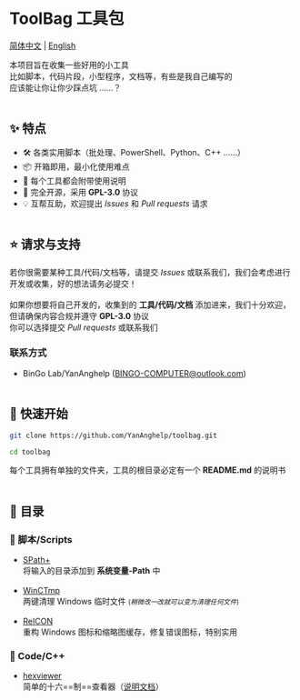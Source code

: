 # ToolBag 工具包
[简体中文](./README/zh-cn/README.md) | [English](./README/en-us/README.md)

本项目旨在收集一些好用的小工具<br>
比如脚本，代码片段，小型程序，文档等，有些是我自己编写的<br>
应该能让你让你少踩点坑 ……？
<br><br>

## ✨ 特点
- 🛠️ 各类实用脚本（批处理、PowerShell、Python、C++ ……）
- 📦 开箱即用，最小化使用难点
- 📝 每个工具都会附带使用说明
- 📖 完全开源，采用 **GPL-3.0** 协议
- 💡 互帮互助，欢迎提出 *Issues* 和 *Pull requests* 请求
<br></br>

## ⭐ 请求与支持
若你很需要某种工具/代码/文档等，请提交 *Issues* 或联系我们，我们会考虑进行开发或收集，好的想法请务必提交！
<br><br>
如果你想要将自己开发的，收集到的 **工具/代码/文档** 添加进来，我们十分欢迎，但请确保内容合规并遵守 **GPL-3.0** 协议<br>
你可以选择提交 *Pull requests* 或联系我们

### 联系方式
- BinGo Lab/YanAnghelp (BINGO-COMPUTER@outlook.com)
<br><br>

## 🚀 快速开始
```bash
git clone https://github.com/YanAnghelp/toolbag.git

cd toolbag
```
每个工具拥有单独的文件夹，工具的根目录必定有一个 **README.md** 的说明书
<br><br>

## 🧰 目录

### 📂 脚本/Scripts
- [SPath+](./scripts/SPath+/SPath+.bat)  
  将输入的目录添加到 **系统变量-Path** 中<br><br>
- [WinCTmp](./scripts/WinCTmp/WinCTmp.bat)  
  两键清理 Windows 临时文件 <small>(*稍微改一改就可以变为清理任何文件*)</small><br><br>
- [ReICON](./scripts/ReICON/v1.1/ReICON.bat)<br>
  重构 Windows 图标和缩略图缓存，修复错误图标，特别实用

### 📂 Code/C++
- [hexviewer](./cpp/hexviewer.cpp)  
  简单的十六==制==查看器（[说明文档](./cpp/hexviewer.md)）

